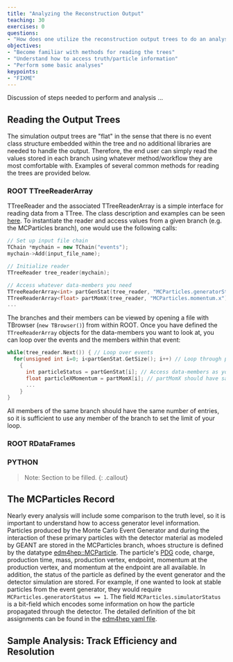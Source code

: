 ```yaml
---
title: "Analyzing the Reconstruction Output"
teaching: 30
exercises: 0
questions:
- "How does one utilize the reconstruction output trees to do an analysis?"
objectives:
- "Become familiar with methods for reading the trees"
- "Understand how to access truth/particle information"
- "Perform some basic analyses"
keypoints:
- "FIXME"
---
```


Discussion of steps needed to perform and analysis ...

## Reading the Output Trees

The simulation output trees are "flat" in the sense that there is no event class structure embedded within the tree and no additional libraries are needed to handle the output. Therefore, the end user can simply read the values stored in each branch using whatever method/workflow they are most comfortable with. Examples of several common methods for reading the trees are provided below.

### ROOT TTreeReaderArray

TTreeReader and the associated TTreeReaderArray is a simple interface for reading data from a TTree. The class description and examples can be seen [here](https://root.cern/doc/v630/classTTreeReader.html). To instantiate the reader and access values from a given branch (e.g. the MCParticles branch), one would use the following calls:

```c++
// Set up input file chain
TChain *mychain = new TChain("events");
mychain->Add(input_file_name);

// Initialize reader
TTreeReader tree_reader(mychain);

// Access whatever data-members you need
TTreeReaderArray<int> partGenStat(tree_reader, "MCParticles.generatorStatus");
TTreeReaderArray<float> partMomX(tree_reader, "MCParticles.momentum.x");
...
```

The branches and their members can be viewed by opening a file with TBrowser (`new TBrowser()`) from within ROOT. Once you have defined the `TTreeReaderArray` objects for the data-members you want to look at, you can loop over the events and the members within that event:

```c++
while(tree_reader.Next()) { // Loop over events
  for(unsigned int i=0; i<partGenStat.GetSize(); i++) // Loop through particles in the event
    {
      int particleStatus = partGenStat[i]; // Access data-members as you would an array
      float particleXMomentum = partMomX[i]; // partMomX should have same number of entries as partGenStat because they are in the same branch
      ...
    }
}
```
All members of the same branch should have the same number of entries, so it is sufficient to use any member of the branch to set the limit of your loop.


### ROOT RDataFrames

### PYTHON

> Note: Section to be filled.
{: .callout}

## The MCParticles Record

Nearly every analysis will include some comparison to the truth level, so it is important to understand how to access generator level information. Particles produced by the Monte Carlo Event Generator and during the interaction of these primary particles with the detector material as modeled by GEANT are stored in the MCParticles branch, whoes structure is defined by the datatype [edm4hep::MCParticle](https://github.com/key4hep/EDM4hep/blob/main/edm4hep.yaml#L140). The particle's [PDG](https://pdg.lbl.gov/2020/reviews/rpp2020-rev-monte-carlo-numbering.pdf) code, charge, production time, mass, production vertex, endpoint, momentum at the production vertex, and momentum at the endpoint are all available. In addition, the status of the particle as defined by the event generator and the detector simulation are stored. For example, if one wanted to look at stable particles from the event generator, they would require `MCParticles.generatorStatus == 1`. The field `MCParticles.simulatorStatus` is a bit-field which encodes some information on how the particle propagated through the detector. The detailed definition of the bit assignments can be found in the [edm4hep yaml file](https://github.com/key4hep/EDM4hep/blob/main/edm4hep.yaml#L140).

## Sample Analysis: Track Efficiency and Resolution

